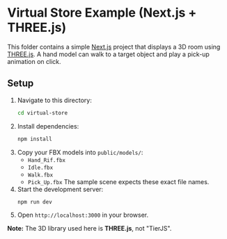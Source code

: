 # Virtual Store Example (Next.js + THREE.js)

This folder contains a simple [Next.js](https://nextjs.org/) project that displays a 3D room using [THREE.js](https://threejs.org/). A hand model can walk to a target object and play a pick-up animation on click.

## Setup

1. Navigate to this directory:
   ```bash
   cd virtual-store
   ```
2. Install dependencies:
   ```bash
   npm install
   ```
3. Copy your FBX models into `public/models/`:
   - `Hand_Rif.fbx`
   - `Idle.fbx`
   - `Walk.fbx`
   - `Pick_Up.fbx`
   The sample scene expects these exact file names.
4. Start the development server:
   ```bash
   npm run dev
   ```
5. Open `http://localhost:3000` in your browser.

**Note:** The 3D library used here is **THREE.js**, not "TierJS".
